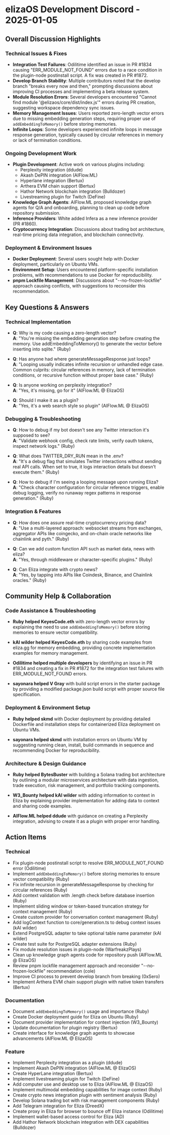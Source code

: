 # elizaOS Development Discord - 2025-01-05

## Overall Discussion Highlights

### Technical Issues & Fixes
- **Integration Test Failures**: Odilitime identified an issue in PR #1834 causing "ERR_MODULE_NOT_FOUND" errors due to a race condition in the plugin-node postinstall script. A fix was created in PR #1872.
- **Develop Branch Stability**: Multiple contributors noted that the develop branch "breaks every now and then," prompting discussions about improving CI processes and implementing a beta release system.
- **Module Resolution Errors**: Several developers encountered "Cannot find module '@elizaos/core/dist/index.js'" errors during PR creation, suggesting workspace dependency sync issues.
- **Memory Management Issues**: Users reported zero-length vector errors due to missing embedding generation steps, requiring proper use of `addEmbeddingToMemory()` before storing memories.
- **Infinite Loops**: Some developers experienced infinite loops in message response generation, typically caused by circular references in memory or lack of termination conditions.

### Ongoing Development Work
- **Plugin Development**: Active work on various plugins including:
  - Perplexity integration (ddude)
  - Akash DePIN integration (AIFlow.ML)
  - Hyperlane integration (Bertux)
  - Arthera EVM chain support (Bertux)
  - Hathor Network blockchain integration (Bulldozer)
  - Livestreaming plugin for Twitch (DeFine)
- **Knowledge Graph Agents**: AIFlow.ML proposed knowledge graph agents for Q/A and onboarding, planning to clean up code before repository submission.
- **Inference Providers**: White added Infera as a new inference provider (PR #1860).
- **Cryptocurrency Integration**: Discussions about trading bot architecture, real-time pricing data integration, and blockchain connectivity.

### Deployment & Environment Issues
- **Docker Deployment**: Several users sought help with Docker deployment, particularly on Ubuntu VMs.
- **Environment Setup**: Users encountered platform-specific installation problems, with recommendations to use Docker for reproducibility.
- **pnpm Lockfile Management**: Discussions about "--no-frozen-lockfile" approach causing conflicts, with suggestions to reconsider this recommendation.

## Key Questions & Answers

### Technical Implementation
- **Q**: Why is my code causing a zero-length vector?  
  **A**: "You're missing the embedding generation step before creating the memory. Use addEmbeddingToMemory() to generate the vector before inserting into sqlite." (Ruby)

- **Q**: Has anyone had where generateMessageResponse just loops?  
  **A**: "Looping usually indicates infinite recursion or unhandled edge case. Common culprits: circular references in memory, lack of termination conditions, or recursive function without proper base case." (Ruby)

- **Q**: Is anyone working on perplexity integration?  
  **A**: "Yes, it's missing, go for it" (AIFlow.ML @ ElizaOS)

- **Q**: Should I make it as a plugin?  
  **A**: "Yes, it's a web search style so plugin" (AIFlow.ML @ ElizaOS)

### Debugging & Troubleshooting
- **Q**: How to debug if my bot doesn't see any Twitter interaction it's supposed to see?  
  **A**: "Validate webhook config, check rate limits, verify oauth tokens, inspect network logs." (Ruby)

- **Q**: What does TWITTER_DRY_RUN mean in the .env?  
  **A**: "It's a debug flag that simulates Twitter interactions without sending real API calls. When set to true, it logs interaction details but doesn't execute them." (Ruby)

- **Q**: How to debug if I'm seeing a looping message upon running Eliza?  
  **A**: "Check character configuration for circular reference triggers, enable debug logging, verify no runaway regex patterns in response generation." (Ruby)

### Integration & Features
- **Q**: How does one assure real-time cryptocurrency pricing data?  
  **A**: "Use a multi-layered approach: websocket streams from exchanges, aggregator APIs like coingecko, and on-chain oracle networks like chainlink and pyth." (Ruby)

- **Q**: Can we add custom function API such as market data, news with eliza?  
  **A**: "Yes, through middleware or character-specific plugins." (Ruby)

- **Q**: Can Eliza integrate with crypto news?  
  **A**: "Yes, by tapping into APIs like Coindesk, Binance, and Chainlink oracles." (Ruby)

## Community Help & Collaboration

### Code Assistance & Troubleshooting
- **Ruby helped KeyesCode.eth** with zero-length vector errors by explaining the need to use `addEmbeddingToMemory()` before storing memories to ensure vector compatibility.

- **kAI wilder helped KeyesCode.eth** by sharing code examples from eliza.gg for memory embedding, providing concrete implementation examples for memory management.

- **Odilitime helped multiple developers** by identifying an issue in PR #1834 and creating a fix in PR #1872 for the integration test failures with ERR_MODULE_NOT_FOUND errors.

- **sayonara helped V Gray** with build script errors in the starter package by providing a modified package.json build script with proper source file specification.

### Deployment & Environment Setup
- **Ruby helped skmd** with Docker deployment by providing detailed Dockerfile and installation steps for containerized Eliza deployment on Ubuntu VMs.

- **sayonara helped skmd** with installation errors on Ubuntu VM by suggesting running clean, install, build commands in sequence and recommending Docker for reproducibility.

### Architecture & Design Guidance
- **Ruby helped BytesBuster** with building a Solana trading bot architecture by outlining a modular microservices architecture with data ingestion, trade execution, risk management, and portfolio tracking components.

- **W3_Bounty helped kAI wilder** with adding information to context in Eliza by explaining provider implementation for adding data to context and sharing code examples.

- **AIFlow.ML helped ddude** with guidance on creating a Perplexity integration, advising to create it as a plugin with proper error handling.

## Action Items

### Technical
- Fix plugin-node postinstall script to resolve ERR_MODULE_NOT_FOUND error (Odilitime)
- Implement `addEmbeddingToMemory()` before storing memories to ensure vector compatibility (Ruby)
- Fix infinite recursion in generateMessageResponse by checking for circular references (Ruby)
- Add context validation with .length check before database insertion (Ruby)
- Implement sliding window or token-based truncation strategy for context management (Ruby)
- Create custom provider for conversation context management (Ruby)
- Add logContext function to core/generation.ts to debug context issues (kAI wilder)
- Extend PostgreSQL adapter to take optional table name parameter (kAI wilder)
- Create test suite for PostgreSQL adapter extensions (Ruby)
- Fix module resolution issues in plugin-node (WarfreakzPlays)
- Clean up knowledge graph agents code for repository push (AIFlow.ML @ ElizaOS)
- Review pnpm lockfile management approach and reconsider "--no-frozen-lockfile" recommendation (cole)
- Improve CI process to prevent develop branch from breaking (0xSero)
- Implement Arthera EVM chain support plugin with native token transfers (Bertux)

### Documentation
- Document `addEmbeddingToMemory()` usage and importance (Ruby)
- Create Docker deployment guide for Eliza on Ubuntu (Ruby)
- Document provider implementation for context injection (W3_Bounty)
- Update documentation for plugin registry (Bertux)
- Create interface for knowledge graph agents to showcase advancements (AIFlow.ML @ ElizaOS)

### Feature
- Implement Perplexity integration as a plugin (ddude)
- Implement Akash DePIN integration (AIFlow.ML @ ElizaOS)
- Create HyperLane integration (Bertux)
- Implement livestreaming plugin for Twitch (DeFine)
- Add computer use and desktop use to Eliza (AIFlow.ML @ ElizaOS)
- Implement multimodal embedding capabilities for image context (Ruby)
- Create crypto news integration plugin with sentiment analysis (Ruby)
- Develop Solana trading bot with risk management components (Ruby)
- Add Telegram integration for Eliza (DreedX)
- Create proxy in Eliza for browser to bounce off Eliza instance (Odilitime)
- Implement wallet-based access control for Eliza (AD)
- Add Hathor Network blockchain integration with DEX capabilities (Bulldozer)